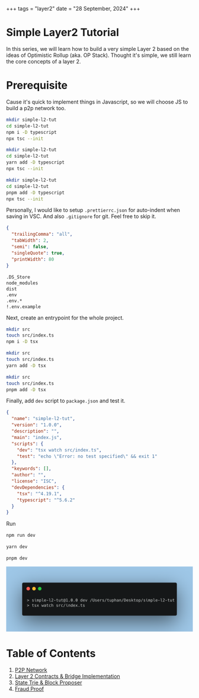 +++
tags = "layer2"
date = "28 September, 2024"
+++

# Simple Layer2 Tutorial

In this series, we will learn how to build a very simple Layer 2 based on the ideas of Optimistic Rollup (aka. OP Stack). Thought it's simple, we still learn the core concepts of a layer 2.

# Prerequisite

Cause it's quick to implement things in Javascript, so we will choose JS to build a p2p network too.

```bash label="npm" group="install"
mkdir simple-l2-tut
cd simple-l2-tut
npm i -D typescript
npx tsc --init
```

```bash label="yarn" group="install"
mkdir simple-l2-tut
cd simple-l2-tut
yarn add -D typescript
npx tsc --init
```

```bash label="pnpm" group="install"
mkdir simple-l2-tut
cd simple-l2-tut
pnpm add -D typescript
npx tsc --init
```

Personally, I would like to setup `.prettierrc.json` for auto-indent when saving in VSC. And also `.gitignore` for git. Feel free to skip it.

```json label=".prettierrc.json" group="prettier"
{
  "trailingComma": "all",
  "tabWidth": 2,
  "semi": false,
  "singleQuote": true,
  "printWidth": 80
}
```

```text label=".gitignore" group="git"
.DS_Store
node_modules
dist
.env
.env.*
!.env.example
```

Next, create an entrypoint for the whole project.

```bash label="npm" group="setup"
mkdir src
touch src/index.ts
npm i -D tsx
```

```bash label="yarn" group="setup"
mkdir src
touch src/index.ts
yarn add -D tsx
```

```bash label="pnpm" group="setup"
mkdir src
touch src/index.ts
pnpm add -D tsx
```

Finally, add `dev` script to `package.json` and test it.

```json label="package.json" group="package.json"
{
  "name": "simple-l2-tut",
  "version": "1.0.0",
  "description": "",
  "main": "index.js",
  "scripts": {
    "dev": "tsx watch src/index.ts",
    "test": "echo \"Error: no test specified\" && exit 1"
  },
  "keywords": [],
  "author": "",
  "license": "ISC",
  "devDependencies": {
    "tsx": "^4.19.1",
    "typescript": "^5.6.2"
  }
}
```

Run

```bash label="npm" group="run"
npm run dev
```

```bash label="yarn" group="run"
yarn dev
```

```bash label="pnpm" group="run"
pnpm dev
```

![You're ready to go](./nodemon.png)

# Table of Contents

1. [P2P Network](/blog/simple-l2-tutorial/part-1-p2p-network)
2. [Layer 2 Contracts & Bridge Implementation](/blog/simple-l2-tutorial/part-2-layer-2-contract-bridge-implementation)
3. [State Trie & Block Proposer](/blog/simple-l2-tutorial/part-3-state-trie-block-proposer)
4. [Fraud Proof](/blog/simple-l2-tutorial/part-4-fraud-proof)
